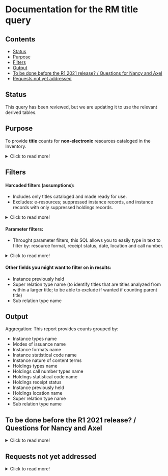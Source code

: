 # Documentation for the RM title query

## Contents
* [Status](https://github.com/LM-15/falltest/blob/main/README.md#status)
* [Purpose](https://github.com/LM-15/falltest/blob/main/README.md#purpose)
* [Filters](https://github.com/LM-15/falltest/blob/main/README.md#filters)
* [Output](https://github.com/LM-15/falltest/blob/main/README.md#output)
* [To be done before the R1 2021 release? / Questions for Nancy and Axel](https://github.com/LM-15/falltest/blob/main/README.md#to_be_done_before_the_R1_2021_release) 
* [Requests not yet addressed](https://github.com/LM-15/falltest/blob/main/README.md#requests_not_yet_addressed) 


## Status
This query has been reviewed, but we are updating it to use the relevant derived tables.

## Purpose
To provide **title** counts for **non-electronic** resources cataloged in the Inventory.  

<details>
  <summary>Click to read more!</summary>
  
  * Provides unique title counts (i.e., only one count if more than one copy/subscription).  
  * Each institution will want to modify this query to suit their local needs.  This query is built to include many of the measures commonly used to get overall title counts, such as those that record bibliographic format and library location information.  Some paramter filters are available.  We also try to spell out which assumptions are made, some of which institutions may need to adjust. 
  * Queries to count e-resources (whether tracked through the ERM or the Inventory) are available separately. Each reporter must know where her/his institution’s various resources are tracked and should find the needed reports as appropriate, adding together counts if needed, and avoiding any duplication if possible.
  * Note that it is generally assumed that if you need a holdings count as of a certain date, you take it on that date; while you may be able to use processing dates to exclude resources newly added after a certain date, you cannot get back titles that were withdrawn or transferred.
  * Local and national definitions can be updated from year to year; be sure to review for needed changes.
  </details>
  
  ## Filters
  
  #### Harcoded filters (assumptions):
* Includes only titles cataloged and made ready for use.
* Excludes: e-resources; suppressed instance records, and instance records with only suppressed holdings records.  

<details>
  <summary>Click to read more!</summary>
  
  * Each instance has a holdings record.  Each holdings record has a permanent location.
  * Excludes suppressed instance records (instance discovery suppress value is “true”)
  * [When this field becomes available:] Excludes instance record that do not have at least one unsuppressed holdings record (all holdings discovery suppress values are “true”)
  * Includes only those titles cataloged and made ready for use (records with instance statuses names of “cataloged” or “batch loaded”).  Note that if your institution sets an instance status of, e.g., "pda unpurchased" you can exclude unpurchased patron driven acquisitions items if needed. [This hard coded filter is currently commented out because of a lack of test data.]
  * This query is intended to exclude e-resources.  It excludes instance records with instance format names of “computer – online resource” or “ISNULL,”  and excludes instance records with holdings library names of “Online” or “ISNULL.” These values many need to be updated for your local needs.
  </details>
  
#### Parameter filters:

* Throught parameter filters, this SQL allows you to easily type in text to filter by: resource format, receipt status, date, location and call number.  

<details>
  <summary>Click to read more!</summary>
  
  * Resource format: (Reporters need to know how their institutions records format information locally; it may use one of more of these commonly used fields, but not all of them.)
    * Instance types name (e.g., text, video, computer dataset, etc.)  (query allows up to three selected simultaneously)
    * Instance formats name (e.g., video – videocassette, unmediated – sheet, microform – microfilm roll, etc.)  (query allows up to three selected simultaneously)
    * Instance nature of content terms (e.g., autobiography, journal, newspaper, research report, etc.)
    * Instance statistical code name
    * Holdings statistical code name
    * Inventory modes of issuance name (e.g., serial, integrating resource, single unit, unspecified, etc.)
    * Holdings types name (e.g., physical, electronic, serial, mutli-part monograph, etc.)
* Receipt status
  * Holdings receipt status (e.g., not currently received)
* Date:
  * Cataloged date (allows you to specify start and end date)
* Location: (where housed) (institutions with a consortial database may need to specify institutional location information to verify ownership (e.g., instance record not enough alone))
  * Holdings permanent location id
  * Holdings location name
  * Holdings campus name
  * Holdings institution name
* Call number:
  * Holdings call number types name (e.g., LC, NLM, Dewey Decimal, etc.)
  * Holdings call number
  * Note that the call number field is a text string only (no breakouts); you may be able to use truncation symbols as suggested in the filter to get at call number ranges.
  </details>
  
  #### Other fields you might want to filter on in results:
    * Instance previously held
    * Super relation type name  (to identify titles that are titles analyzed from within a larger title; to be able to exclude if wanted if counting parent title)
    * Sub relation type name

## Output
Aggregation: This report provides counts grouped by:
* Instance types name
* Modes of issuance name
* Instance formats name
* Instance statistical code name
* Instance nature of content terms
* Holdings types name
* Holdings call number types name
* Holdings statistical code name
* Holdings receipt status
* Instance previously held
* Holdings location name
* Super relation type name  
* Sub relation type name

## To be done before the R1 2021 release? / Questions for Nancy and Axel
<details>
  <summary>Click to read more!</summary>
* Remove the query comments that say we will add more values to exclude e-resources (we added some text above to indicate institutions may need to adjust).
* language - should we add?  Appears to be available in the Instance JSON info.  It is supposed to be repeatable.  I think Laura D. though said that the first language would be the primary language if there is one.  Will the source record provide it in a more standardized way eventually?
* If the holdings discover suppress field becomes available, add it and update the commenting.
* Un-comment-out the hardcoded filter for instance statuses which we commented out because of a lack of test data. 
* Is "date published" usuable yet?  Or will the data be better from the source records?  It is listed in the query in the MAIN TABLES WITH NEEDED COLUMNS commented section of the query, but also in the STILL IN PROGRESS section of the query.
* Axel, is the note about using locations (in the readme paramter filters section) good enough on the consortial database issue?
* About filtering by call nubmer: all we can advise is using truncation for the call number fitler, right?  No changes on call number parts being separated right?
* Can we document what we think these fields are useful for?: "super relation type name"; "sub relation type name." Are we using them to identify titles that are titles analyzed from within a larger title; to be able to exclude if wanted if counting parent title?  I noticed that there is a "bound with" value for the inventory instance relationships types name measure, but I think earlier notes say Laura Daniels thought bound with info would be through the holdings record (true/false)?
* Do I have the output correct?
* What to call the next section if not "In Process."  (Some ealier suggestions:  in progress; items to take into consideration; items to keep in mind)
* Do we want to add acquistion method to identify items recieved as gifts, or is that measure too unreliable?
* Do we want to add inventory statistical code types?
* What is difference between permanent loc and library name?
* Will folks think it's odd that we're not counting e-resources tracked in the Inventory in the same query?  Guess not maybe for items.
* Check the table of contents.  Are there referential problems if using a branch to update?
  </details>
  
## Requests not yet addressed
<details>
  <summary>Click to read more!</summary>
  See this page for additiona info recorded by the Resource Management reporters: https://wiki.folio.org/x/OA8uAg 

  * counting separately multiple formats attached to the same record (maybe by unique instances and unique holdings formats?)
  * info tracked possibly through holdings records notes?: previous bindings, copy notes, dedications, inscriptions, left by decedents
  * when fields available?:
    * country of publication (soure record)
    * geographic area code (source record)
    * if open access item (source record?)
    * withdrawn in timeframe (instance supresssed with status update date in timeframe??)
    * transferred within the institution in a time period
    * has retention requirements / is an obligatory copy (have retention policy field on holdings?)
    * government document
    * Acquired as part of a project
    * Identifying records for collections like CRL if in catalog, so can be excluded for national reporting
  </details>
